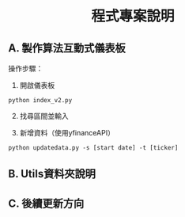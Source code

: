 # <center>程式專案說明</center>

## A. 製作算法互動式儀表板
操作步驟：
<br> 
1. 開啟儀表板
```
python index_v2.py
```
2. 找尋區間並輸入

3. 新增資料（使用yfinanceAPI）
```
python updatedata.py -s [start date] -t [ticker]
```

## B. Utils資料夾說明


## C. 後續更新方向